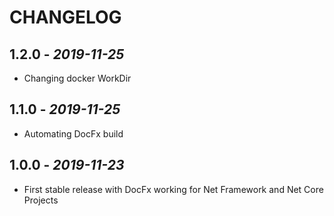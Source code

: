 # CHANGELOG

## 1.2.0 - _2019-11-25_

- Changing docker WorkDir

## 1.1.0 - _2019-11-25_

- Automating DocFx build

## 1.0.0 - _2019-11-23_

- First stable release with DocFx working for Net Framework and Net Core Projects